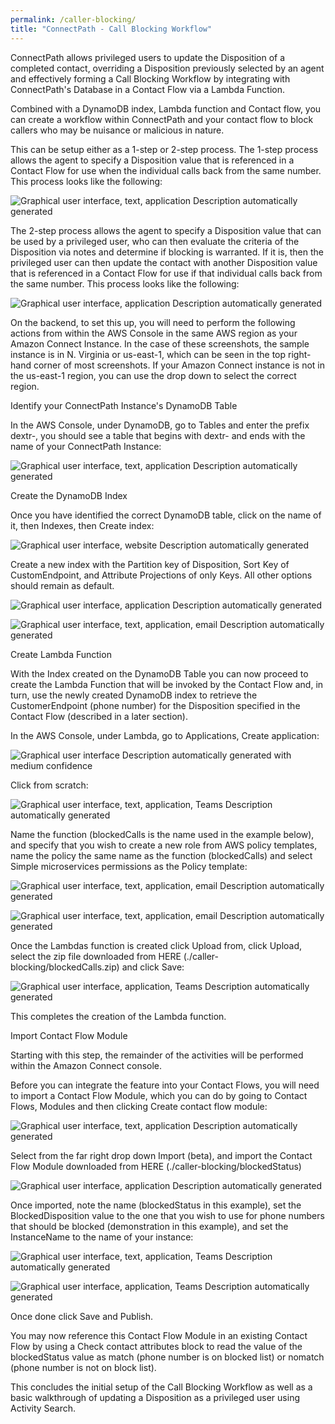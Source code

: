 ```yaml
---
permalink: /caller-blocking/
title: "ConnectPath - Call Blocking Workflow"
---
```


ConnectPath allows privileged users to update the Disposition of a
completed contact, overriding a Disposition previously selected by an
agent and effectively forming a Call Blocking Workflow by integrating with
ConnectPath's Database in a Contact Flow via a Lambda Function.

Combined with a DynamoDB index, Lambda function and Contact flow, you
can create a workflow within ConnectPath and your contact flow to block
callers who may be nuisance or malicious in nature.

This can be setup either as a 1-step or 2-step process. The 1-step
process allows the agent to specify a Disposition value that is
referenced in a Contact Flow for use when the individual calls back from
the same number. This process looks like the following:

![Graphical user interface, text, application Description automatically
generated](./caller-blocking/media/image1.png)

The 2-step process allows the agent to specify a Disposition value that
can be used by a privileged user, who can then evaluate the criteria of
the Disposition via notes and determine if blocking is warranted. If it
is, then the privileged user can then update the contact with another
Disposition value that is referenced in a Contact Flow for use if that
individual calls back from the same number. This process looks like the
following:

![Graphical user interface, application Description automatically
generated](./caller-blocking/media/image2.png)

On the backend, to set this up, you will need to perform the following
actions from within the AWS Console in the same AWS region as your
Amazon Connect Instance. In the case of these screenshots, the sample
instance is in N. Virginia or us-east-1, which can be seen in the top
right-hand corner of most screenshots. If your Amazon Connect instance
is not in the us-east-1 region, you can use the drop down to select the
correct region.

Identify your ConnectPath Instance's DynamoDB Table

In the AWS Console, under DynamoDB, go to Tables and enter the prefix
dextr-, you should see a table that begins with dextr- and ends with the
name of your ConnectPath Instance:

![Graphical user interface, text, application Description automatically
generated](./caller-blocking/media/image3.png)

Create the DynamoDB Index

Once you have identified the correct DynamoDB table, click on the name
of it, then Indexes, then Create index:

![Graphical user interface, website Description automatically
generated](./caller-blocking/media/image4.png)

Create a new index with the Partition key of Disposition, Sort Key of
CustomEndpoint, and Attribute Projections of only Keys. All other
options should remain as default.

![Graphical user interface, application Description automatically
generated](./caller-blocking/media/image5.png)

![Graphical user interface, text, application, email Description
automatically generated](./caller-blocking/media/image6.png)

Create Lambda Function

With the Index created on the DynamoDB Table you can now proceed to
create the Lambda Function that will be invoked by the Contact Flow and,
in turn, use the newly created DynamoDB index to retrieve the
CustomerEndpoint (phone number) for the Disposition specified in the
Contact Flow (described in a later section).

In the AWS Console, under Lambda, go to Applications, Create
application:

![Graphical user interface Description automatically generated with
medium confidence](./caller-blocking/media/image7.png)

Click from scratch:

![Graphical user interface, text, application, Teams Description
automatically generated](./caller-blocking/media/image8.png)

Name the function (blockedCalls is the name used in the example below),
and specify that you wish to create a new role from AWS policy
templates, name the policy the same name as the function (blockedCalls)
and select Simple microservices permissions as the Policy template:

![Graphical user interface, text, application, email Description
automatically generated](./caller-blocking/media/image9.png)

![Graphical user interface, text, application, email Description
automatically generated](./caller-blocking/media/image10.png)

Once the Lambdas function is created click Upload from, click Upload,
select the zip file downloaded from HERE (./caller-blocking/blockedCalls.zip) and click Save:

![Graphical user interface, application, Teams Description automatically
generated](./caller-blocking/media/image11.png)

This completes the creation of the Lambda function.

Import Contact Flow Module

Starting with this step, the remainder of the activities will be
performed within the Amazon Connect console.

Before you can integrate the feature into your Contact Flows, you will
need to import a Contact Flow Module, which you can do by going to
Contact Flows, Modules and then clicking Create contact flow module:

![Graphical user interface, text, application Description automatically
generated](./images/blocking/image12.png)

Select from the far right drop down Import (beta), and import the
Contact Flow Module downloaded from HERE (./caller-blocking/blockedStatus)

![Graphical user interface, application Description automatically
generated](./images/media/image13.png)

Once imported, note the name (blockedStatus in this example), set the
BlockedDisposition value to the one that you wish to use for phone
numbers that should be blocked (demonstration in this example), and set
the InstanceName to the name of your instance:

![Graphical user interface, text, application, Teams Description
automatically generated](./images/media/image14.png)

![Graphical user interface, application, Teams Description automatically
generated](./images/media/image15.png)

Once done click Save and Publish.

You may now reference this Contact Flow Module in an existing Contact
Flow by using a Check contact attributes block to read the value of the
blockedStatus value as match (phone number is on blocked list) or
nomatch (phone number is not on block list).

This concludes the initial setup of the Call Blocking Workflow as well
as a basic walkthrough of updating a Disposition as a privileged user
using Activity Search.
